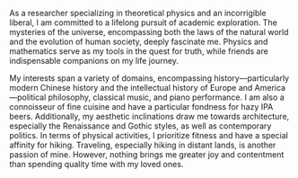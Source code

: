 As a researcher specializing in theoretical physics and an incorrigible liberal, I am committed to a lifelong pursuit of academic exploration. The mysteries of the universe, encompassing both the laws of the natural world and the evolution of human society, deeply fascinate me. Physics and mathematics serve as my tools in the quest for truth, while friends are indispensable companions on my life journey. 

My interests span a variety of domains, encompassing history—particularly modern Chinese history and the intellectual history of Europe and America—political philosophy, classical music, and piano performance. I am also a connoisseur of fine cuisine and have a particular fondness for hazy IPA beers. Additionally, my aesthetic inclinations draw me towards architecture, especially the Renaissance and Gothic styles, as well as contemporary politics. In terms of physical activities, I prioritize fitness and have a special affinity for hiking. Traveling, especially hiking in distant lands, is another passion of mine. However, nothing brings me greater joy and contentment than spending quality time with my loved ones. 
